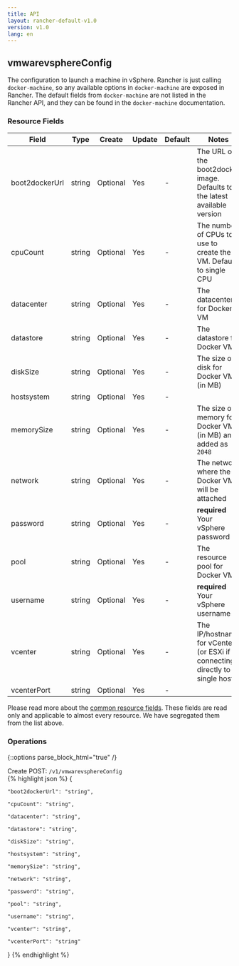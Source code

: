 ```yaml
---
title: API
layout: rancher-default-v1.0
version: v1.0
lang: en
---
```


## vmwarevsphereConfig

The configuration to launch a machine in vSphere. Rancher is just calling `docker-machine`, so any available options in `docker-machine` are exposed in Rancher. The default fields from `docker-machine` are not listed in the Rancher API, and they can be found in the `docker-machine` documentation.

### Resource Fields

Field | Type | Create | Update | Default | Notes
---|---|---|---|---|---
boot2dockerUrl | string | Optional | Yes | - | The URL of the boot2docker image. Defaults to the latest available version
cpuCount | string | Optional | Yes | - | The number of CPUs to use to create the VM. Defaults to single CPU
datacenter | string | Optional | Yes | - | The datacenter for Docker VM
datastore | string | Optional | Yes | - | The datastore for Docker VM
diskSize | string | Optional | Yes | - | The size of disk for Docker VM (in MB)
hostsystem | string | Optional | Yes | - | 
memorySize | string | Optional | Yes | - | The size of memory for Docker VM (in MB) and added as `2048`
network | string | Optional | Yes | - | The network where the Docker VM will be attached
password | string | Optional | Yes | - | <strong>required</strong> Your vSphere password
pool | string | Optional | Yes | - | The resource pool for Docker VM
username | string | Optional | Yes | - | <strong>required</strong> Your vSphere username
vcenter | string | Optional | Yes | - | The IP/hostname for vCenter (or ESXi if connecting directly to a single host)
vcenterPort | string | Optional | Yes | - | 


Please read more about the [common resource fields]({{site.baseurl}}/rancher/{{page.version}}/{{page.lang}}/api/common/). 
These fields are read only and applicable to almost every resource. We have segregated them from the list above.


### Operations
{::options parse_block_html="true" /}



<div class="action">
<span class="header">
Create
<span class="headerright">POST:  <code>/v1/vmwarevsphereConfig</code></span></span>
<div class="action-contents">
{% highlight json %} 
{

	"boot2dockerUrl": "string",

	"cpuCount": "string",

	"datacenter": "string",

	"datastore": "string",

	"diskSize": "string",

	"hostsystem": "string",

	"memorySize": "string",

	"network": "string",

	"password": "string",

	"pool": "string",

	"username": "string",

	"vcenter": "string",

	"vcenterPort": "string"

} 
{% endhighlight %}
</div>
</div>










